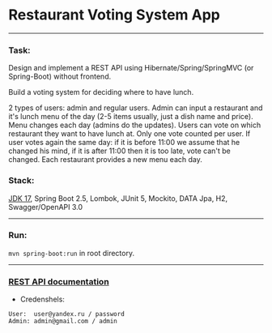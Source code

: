 # Restaurant Voting System App

---

### Task:
Design and implement a REST API using Hibernate/Spring/SpringMVC (or Spring-Boot) without frontend.


Build a voting system for deciding where to have lunch.

2 types of users: admin and regular users.
Admin can input a restaurant and it's lunch menu of the day (2-5 items usually, just a dish name and price).
Menu changes each day (admins do the updates).
Users can vote on which restaurant they want to have lunch at.
Only one vote counted per user.
If user votes again the same day:
if it is before 11:00 we assume that he changed his mind,
if it is after 11:00 then it is too late, vote can't be changed.
Each restaurant provides a new menu each day.

### Stack: 
[JDK 17](http://jdk.java.net/17/), Spring Boot 2.5, Lombok, JUnit 5, Mockito, DATA Jpa, H2, Swagger/OpenAPI 3.0

---

### Run: 
`mvn spring-boot:run` in root directory.

---

### [REST API documentation](http://localhost:8080/swagger-ui.html)  
* Credenshels:
```
User:  user@yandex.ru / password
Admin: admin@gmail.com / admin
```